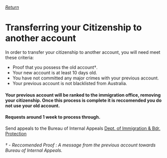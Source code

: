 [_Return_](https://github.com/EXYZED/AustralianPublicRepository/wiki)

# Transferring your Citizenship to another account

In order to transfer your citizenship to another account, you will need meet these criteria:

* Proof that you possess the old account†. 
* Your new account is at least 10 days old.
* You have not committed any major crimes with your previous account.
* Your previous account is not blacklisted from Australia.

#### Your previous account will be ranked to the immigration office, removing your citizenship. Once this process is complete it is reccomended you do not use your old account.

#### Requests around 1 week to process through.

Send appeals to the Bureau of Internal Appeals
[Dept. of Immigration & Bdr. Protection](https://www.roblox.com/My/Groups.aspx?gid=3223224)





###### † - Reccomended Proof : A message from the previous account towards Bureau of Internal Appeals.
